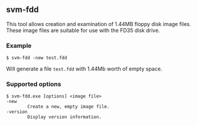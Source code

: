 ## svm-fdd

This tool allows creation and examination of 1.44MB floppy disk image files.
These image files are suitable for use with the FD35 disk drive.


### Example

    $ svm-fdd -new test.fdd

Will generate a file `test.fdd` with 1.44Mb worth of empty space.


### Supported options

    $ svm-fdd.exe [options] <image file>
    -new
            Create a new, empty image file.
    -version
            Display version information.